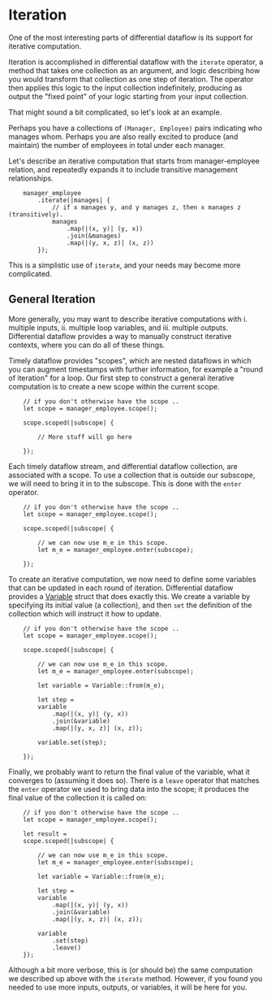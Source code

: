 # Iteration

One of the most interesting parts of differential dataflow is its support for iterative computation.

Iteration is accomplished in differential dataflow with the `iterate` operator, a method that takes one collection as an argument, and logic describing how you would transform that collection as one step of iteration. The operator then applies this logic to the input collection indefinitely, producing as output the "fixed point" of your logic starting from your input collection.

That might sound a bit complicated, so let's look at an example.

Perhaps you have a collections of `(Manager, Employee)` pairs indicating who manages whom. Perhaps you are also really excited to produce (and maintain) the number of employees in total under each manager.

Let's describe an iterative computation that starts from manager-employee relation, and repeatedly expands it to include transitive management relationships.

```rust,no_run
    manager_employee
        .iterate(|manages| {
            // if x manages y, and y manages z, then x manages z (transitively).
            manages
                .map(|(x, y)| (y, x))
                .join(&manages)
                .map(|(y, x, z)| (x, z))
        });
```

This is a simplistic use of `iterate`, and your needs may become more complicated.

## General Iteration

More generally, you may want to describe iterative computations with i. multiple inputs, ii. multiple loop variables, and iii. multiple outputs. Differential dataflow provides a way to manually construct iterative contexts, where you can do all of these things.

Timely dataflow provides "scopes", which are nested dataflows in which you can augment timestamps with further information, for example a "round of iteration" for a loop. Our first step to construct a general iterative computation is to create a new scope within the current scope.

```rust,no_run
    // if you don't otherwise have the scope ..
    let scope = manager_employee.scope();

    scope.scoped(|subscope| {

        // More stuff will go here

    });
```

Each timely dataflow stream, and differential dataflow collection, are associated with a scope. To use a collection that is outside our subscope, we will need to bring it in to the subscope. This is done with the `enter` operator.

```rust,no_run
    // if you don't otherwise have the scope ..
    let scope = manager_employee.scope();

    scope.scoped(|subscope| {

        // we can now use m_e in this scope.
        let m_e = manager_employee.enter(subscope);

    });
```

To create an iterative computation, we now need to define some variables that can be updated in each round of iteration. Differential dataflow provides a [Variable](https://github.com/frankmcsherry/differential-dataflow/blob/master/src/operators/iterate.rs#L132-L137) struct that does exactly this. We create a variable by specifying its initial value (a collection), and then `set` the definition of the collection which will instruct it how to update.

```rust,no_run
    // if you don't otherwise have the scope ..
    let scope = manager_employee.scope();

    scope.scoped(|subscope| {

        // we can now use m_e in this scope.
        let m_e = manager_employee.enter(subscope);

        let variable = Variable::from(m_e);

        let step =
        variable
            .map(|(x, y)| (y, x))
            .join(&variable)
            .map(|(y, x, z)| (x, z));

        variable.set(step);

    });
```

Finally, we probably want to return the final value of the variable, what it converges to (assuming it does so). There is a `leave` operator that matches the `enter` operator we used to bring data into the scope; it produces the final value of the collection it is called on:

```rust,no_run
    // if you don't otherwise have the scope ..
    let scope = manager_employee.scope();

    let result =
    scope.scoped(|subscope| {

        // we can now use m_e in this scope.
        let m_e = manager_employee.enter(subscope);

        let variable = Variable::from(m_e);

        let step =
        variable
            .map(|(x, y)| (y, x))
            .join(&variable)
            .map(|(y, x, z)| (x, z));

        variable
            .set(step)
            .leave()
    });
```

Although a bit more verbose, this is (or should be) the same computation we described up above with the `iterate` method. However, if you found you needed to use more inputs, outputs, or variables, it will be here for you.